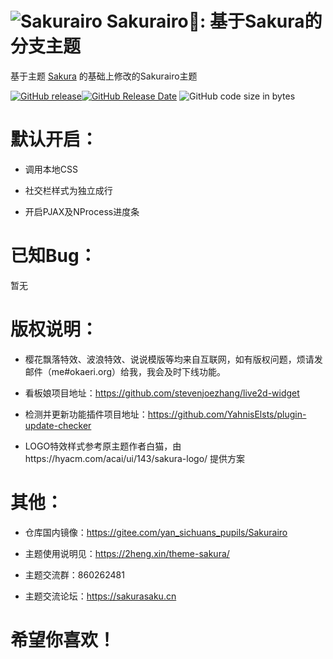 ![Sakurairo](https://cdn.jsdelivr.net/gh/mirai-mamori/web-img/img/detail.png)
Sakurairo🌸: 基于Sakura的分支主题
===

基于主题 [Sakura](https://github.com/mashirozx/Sakura) 的基础上修改的Sakurairo主题

[![GitHub release](https://img.shields.io/github/v/release/mirai-mamori/Sakurairo.svg?style=for-the-badge&logo=appveyor)](https://github.com/mirai-mamori/Sakurairo/releases/latest)[![GitHub Release Date](https://img.shields.io/github/release-date/mirai-mamori/Sakurairo?style=for-the-badge&logo=appveyor)](https://github.com/mirai-mamori/Sakurairo/releases) ![GitHub code size in bytes](https://img.shields.io/github/languages/code-size/mirai-mamori/Sakurairo?style=for-the-badge&logo=appveyor) 

# 默认开启：

- 调用本地CSS

- 社交栏样式为独立成行

- 开启PJAX及NProcess进度条

# 已知Bug：

暂无

# 版权说明：

- 樱花飘落特效、波浪特效、说说模版等均来自互联网，如有版权问题，烦请发邮件（me#okaeri.org）给我，我会及时下线功能。

- 看板娘项目地址：https://github.com/stevenjoezhang/live2d-widget

- 检测并更新功能插件项目地址：https://github.com/YahnisElsts/plugin-update-checker

- LOGO特效样式参考原主题作者白猫，由https://hyacm.com/acai/ui/143/sakura-logo/ 提供方案

# 其他：

- 仓库国内镜像：https://gitee.com/yan_sichuans_pupils/Sakurairo

- 主题使用说明见：<https://2heng.xin/theme-sakura/>

- 主题交流群：860262481

- 主题交流论坛：https://sakurasaku.cn

# 希望你喜欢！

